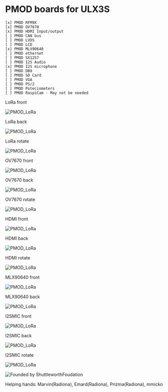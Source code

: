 # PMOD boards for ULX3S

    [x] PMOD RFM9X
    [x] PMOD OV7670
    [x] PMOD HDMI Input/output
    [ ] PMOD CAN bus
    [ ] PMOD LVDS
    [ ] PMOD LCD
    [x] PMOD MLX90640
    [ ] PMOD ethernet
    [ ] PMOD SX1257
    [ ] PMOD I2S Audio
    [x] PMOD I2S microphone
    [ ] PMOD DB9
    [ ] PMOD SD Card
    [ ] PMOD VGA
    [ ] PMOD PS/2
    [ ] PMOD Poteciometers
    [ ] PMOD RaspiCam - May not be needed 

LoRa front

![PMOD_LoRa](pic/LoRa_Front.png)

LoRa back

![PMOD_LoRa](pic/LoRa_Back.png)

LoRa rotate

![PMOD_LoRa](pic/LoRa_Rotate.png)

OV7670 front

![PMOD_LoRa](pic/OV7670_Front.png)

OV7670 back

![PMOD_LoRa](pic/OV7670_Back.png)

OV7670 rotate

![PMOD_LoRa](pic/OV7670_Rotate.png)

HDMI front

![PMOD_LoRa](pic/HDMI_Front.png)

HDMI back

![PMOD_LoRa](pic/HDMI_Back.png)

HDMI rotate

![PMOD_LoRa](pic/HDMI_Rotate.png)

MLX90640 front

![PMOD_LoRa](pic/MLX90640_Front.png)

MLX90640 back

![PMOD_LoRa](pic/MLX90640_Back.png)

I2SMIC front

![PMOD_LoRa](pic/I2SMIC_Front.png)

I2SMIC back

![PMOD_LoRa](pic/I2SMIC_Back.png)

I2SMIC rotate

![PMOD_LoRa](pic/I2SMIC_Rotate.png)

![Founded by ShuttleworthFoudation](https://github.com/ShuttleworthFoundation/Logos/blob/master/Shuttleworth%20Funded/Shuttleworth%20Funded%20Black/Shuttleworth%20Funded.svg)

Helping hands: Marvin(Radiona), Emard(Radiona), Prizma(Radiona), mmicko
